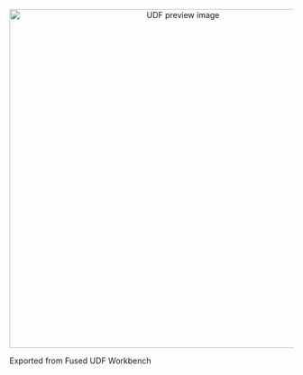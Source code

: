 <!--fused:preview-->
<p align="center"><img src="https://fused-image-assets.s3.amazonaws.com/ea950cf0-d183-4678-96b8-a864b9367b06/thumbnail" width="600" alt="UDF preview image"></p>

<!--fused:readme-->
Exported from Fused UDF Workbench

